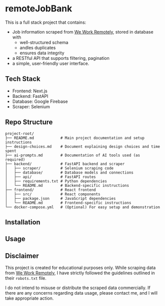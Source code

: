 # remoteJobBank
This is a full stack project that contains:
- Job information scraped from [We Work Remotely](https://weworkremotely.com), stored in database with
  - well-structured schema
  - andles duplicates
  - ensures data integrity
- a RESTful API that supports filtering, pagination
- a simple, user-friendly user interface.

## Tech Stack
- Frontend: Next.js
- Backend: FastAPI
- Database: Google Firebase
- Scraper: Selenium

## Repo Structure 
```
project-root/
├── README.md            # Main project documentation and setup instructions
├── design-choices.md    # Document explaining design choices and time spent
├── ai-prompts.md        # Documentation of AI tools used (as required)
├── backend/             # FastAPI backend and scraper
│   ├── scraper/         # Selenium scraping code
│   ├── database/        # Database models and connections
│   ├── api/             # FastAPI routes
│   ├── requirements.txt # Python dependencies
│   └── README.md        # Backend-specific instructions
├── frontend/            # React frontend
│   ├── src/             # React components
│   ├── package.json     # JavaScript dependencies
│   └── README.md        # Frontend-specific instructions
└── docker-compose.yml   # (Optional) For easy setup and demonstration
```


## Installation


## Usage


## Disclaimer  
This project is created for educational purposes only. While scraping data from [We Work Remotely](https://weworkremotely.com), I have strictly followed the guidelines outlined in their `robots.txt` file.  

I do not intend to misuse or distribute the scraped data commercially. If there are any concerns regarding data usage, please contact me, and I will take appropriate action.
